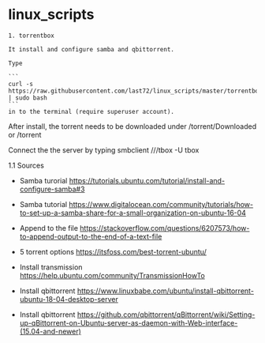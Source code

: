 # linux_scripts


	1. torrentbox

    It install and configure samba and qbittorrent.

    Type

    ```
    curl -s https://raw.githubusercontent.com/last72/linux_scripts/master/torrentbox | sudo bash
    ```
    in to the terminal (require superuser account).


After install, the torrent needs to be downloaded under /torrent/Downloaded or /torrent

Connect the the server by typing smbclient //<serverIP>/tbox -U tbox

1.1 Sources

- Samba turorial
https://tutorials.ubuntu.com/tutorial/install-and-configure-samba#3

- Samba tutorial
https://www.digitalocean.com/community/tutorials/how-to-set-up-a-samba-share-for-a-small-organization-on-ubuntu-16-04

- Append to the file
https://stackoverflow.com/questions/6207573/how-to-append-output-to-the-end-of-a-text-file

- 5 torrent options
https://itsfoss.com/best-torrent-ubuntu/

- Install transmission
https://help.ubuntu.com/community/TransmissionHowTo

- Install qbittorrent
https://www.linuxbabe.com/ubuntu/install-qbittorrent-ubuntu-18-04-desktop-server

- Install qbittorrent
https://github.com/qbittorrent/qBittorrent/wiki/Setting-up-qBittorrent-on-Ubuntu-server-as-daemon-with-Web-interface-(15.04-and-newer)